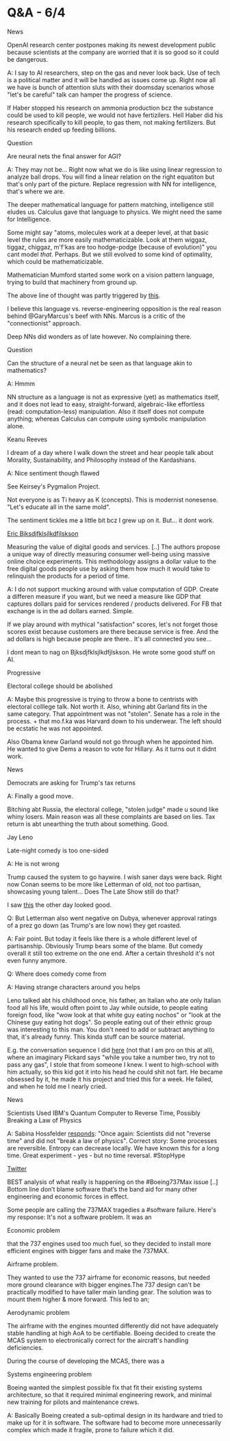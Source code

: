 # Q&A - 6/4

News

OpenAI research center postpones making its newest development
public because scientists at the company are worried that it is so
good so it could be dangerous.

A: I say to AI researchers, step on the gas and never look back. Use
of tech is a political matter and it will be handled as issues come
up. Right now all we have is bunch of attention sluts with their
doomsday scenarios whose "let's be careful" talk can hamper the
progress of science.

If Haber stopped his research on ammonia production bcz the
substance could be used to kill people, we would not have
fertizilers. Hell Haber did his research specifically to kill people,
to gas them, not making fertilizers. But his research ended up feeding
billions.

Question

Are neural nets the final answer for AGI?

A: They may not be... Right now what we do is like using linear
regression to analyze ball drops. You will find a linear relation on
the right equatiton but that's only part of the picture. Replace
regression with NN for intelligence, that's where we are.

The deeper mathematical language for pattern matching, intelligence
still eludes us. Calculus gave that language to physics. We might need
the same for Intelligence.

Some might say "atoms, molecules work at a deeper level, at that basic
level the rules are more easily mathematicizable. Look at them wiggaz,
tiggaz, chiggaz, m'f'kas are too hodge-podge (because of evolution)"
you cant model _that_. Perhaps. But we still evolved to some kind of
optimality, which could be mathematicizable.

Mathematician Mumford started some work on a vision pattern language,
trying to build that machinery from ground up.

The above line of thought was partly triggered by
[this](https://www.sciencefriday.com/articles/the-language-of-calculus/).

I believe this language vs. reverse-engineering opposition is the real
reason behind @GaryMarcus's beef with NNs. Marcus is a critic of the
"connectionist" approach.

Deep NNs did wonders as of late however. No complaining there.

Question

Can the structure of a neural net be seen as that language akin to mathematics?

A: Hmmm

NN structure as a language is not as expressive (yet) as mathematics
itself, and it does not lead to easy, straight-forward, algebraic-like
effortless (read: computation-less) manipulation. Also it itself does
not compute anything; whereas Calculus can compute using symbolic
manipulation alone.

Keanu Reeves

I dream of a day where I walk down the street and hear people talk
about Morality, Sustainability, and Philosophy instead of the
Kardashians.

A: Nice sentiment though flawed

See Keirsey's Pygmalion Project.

Not everyone is as Ti heavy as K (concepts). This is modernist
nonesense. "Let's educate all in the same mold".

The sentiment tickles me a little bit bcz I grew up on it. But... it dont
work.

[Eric Bjksdjfklsjlkdfjlskson](https://mobile.twitter.com/erikbryn/status/1110685908431335424)

Measuring the value of digital goods and services. [..] The authors
propose a unique way of directly measuring consumer well-being using
massive online choice experiments. This methodology assigns a dollar
value to the free digital goods people use by asking them how much it
would take to relinquish the products for a period of time.

A: I do not support mucking around with value computation of GDP.
Create a differen measure if you want, but we need a measure like GDP
that captures dollars paid for services rendered / products
delivered. For FB that exchange is in the ad dollars earned. Simple.

If we play around with mythical "satisfaction" scores, let's not
forget those scores exist because customers are there because service
is free. And the ad dollars is high because people are there.. It's all
connected you see...

I dont mean to nag on Bjksdjfklsjlkdfjlskson. He wrote some good
stuff on AI.

Progressive

Electoral college should be abolished

A: Maybe this progressive is trying to throw a bone to centrists with
electoral colllege talk. Not worth it. Also, whining abt Garland fits
in the same category. That appointment was not "stolen". Senate has a
role in the process. + that mo.f.ka was Harvard down to his
underwear. The left should be ecstatic he was not appointed.

Also Obama knew Garland would not go through when he appointed
him. He wanted to give Dems a reason to vote for Hillary. As it turns
out it didnt work.

News

Democrats are asking for Trump's tax returns

A: Finally a good move.

Bitching abt Russia, the electoral college, "stolen judge" made u
sound like whiny losers. Main reason was all these complaints are
based on lies. Tax return is abt unearthing the truth about
something. Good.

Jay Leno

Late-night comedy is too one-sided

A: He is not wrong

Trump caused the system to go haywire. I wish saner days were back.
Right now Conan seems to be more like Letterman of old, not too
partisan, showcasing young talent... Does The Late Show still do that?

I saw
[this](200~https://m.youtube.com/watch?v=pIuOhoPB6U8)
the other day looked good.

Q: But Letterman also went negative on Dubya, whenever approval
ratings of a prez go down (as Trump's are low now) they get roasted.

A: Fair point. But today it feels like there is a whole different
level of partisanship. Obviously Trump bears some of the blame. But
comedy overall it still too extreme on the one end. After a certain
threshold it's not even funny anymore.

Q: Where does comedy come from

A: Having strange characters around you helps

Leno talked abt his childhood once, his father, an Italian who ate only
Italian food all his life, would often point to Jay while outside,
to people eating foreign food, like "wow look at that white guy eating
nochos" or "look at the Chinese guy eating hot dogs". So people eating
out of their ethnic group was interesting to this man. You don't need
to add or subtract anything to that, it's already funny. This kinda
stuff can be source material. 

E.g. the conversation sequence I did
[here](../../2013/04/the-new-star-wars.md) (not that I am pro on this
at all), where an imaginary Pickard says "while you take a number two,
try not to pass any gas", I stole that from someone I knew. I went to
high-school with him actually, so this kid got it into his head he
could shit not fart. He became obsessed by it, he made it his project
and tried this for a week. He failed, and when he told me I nearly
cried.

News

Scientists Used IBM's Quantum Computer to Reverse Time, Possibly
Breaking a Law of Physics 

A: Sabina Hossfelder [responds](https://mobile.twitter.com/skdh/status/1107906567033245696):
"Once again: Scientists did not "reverse time" and did not "break a
law of physics". Correct story: Some processes are reversible. Entropy
can decrease locally. We have known this for a long time. Great
experiment - yes - but no time reversal. #StopHype

[Twitter](https://mobile.twitter.com/trevorsumner/status/1106934362531155974)

BEST analysis of what really is happening on the #Boeing737Max issue
[..] Bottom line don’t blame software that’s the band aid for many
other engineering and economic forces in effect.

Some people are calling the 737MAX tragedies a #software
failure. Here's my response: It's not a software problem. It was an

Economic problem

that the 737 engines used too much fuel, so they decided to install
more efficient engines with bigger fans and make the 737MAX.

Airframe problem.

They wanted to use the 737 airframe for economic reasons, but needed
more ground clearance with bigger engines.The 737 design can't be
practically modified to have taller main landing gear. The solution
was to mount them higher & more forward. This led to an;

Aerodynamic problem

The airframe with the engines mounted differently did not have
adequately stable handling at high AoA to be certifiable. Boeing
decided to create the MCAS system to electronically correct for the
aircraft's handling deficiencies.

During the course of developing the MCAS, there was a

Systems engineering problem

Boeing wanted the simplest possible fix that fit their existing
systems architecture, so that it required minimal engineering rework,
and minimal new training for pilots and maintenance crews.

A: Basically Boeing created a sub-optimal design in its hardware and
tried to make up for it in software. The software had to become more
unnecessarily complex which made it fragile, prone to failure which it
did.
